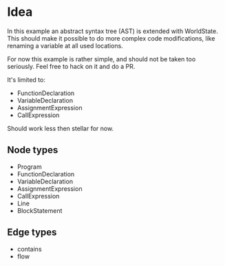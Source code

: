 Idea
===
In this example an abstract syntax tree (AST) is extended with WorldState. This
should make it possible to do more complex code modifications, like renaming a
variable at all used locations.

For now this example is rather simple, and should not be taken too seriously.
Feel free to hack on it and do a PR.

It's limited to:
- FunctionDeclaration
- VariableDeclaration
- AssignmentExpression
- CallExpression

Should work less then stellar for now.

Node types
---
- Program
- FunctionDeclaration
- VariableDeclaration
- AssignmentExpression
- CallExpression
- Line
- BlockStatement

Edge types
---
- contains
- flow

